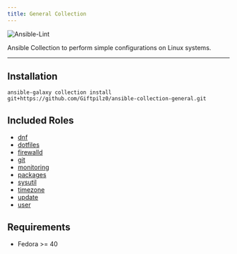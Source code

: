 ```yaml
---
title: General Collection
---
```


![Ansible-Lint](https://github.com/giftpilz0/ansible-collection-general/actions/workflows/ci.yml/badge.svg)

Ansible Collection to perform simple configurations on Linux systems.

______________________________________________________________________

## Installation

`ansible-galaxy collection install git+https://github.com/Giftpilz0/ansible-collection-general.git`

## Included Roles

- [dnf](dnf/)
- [dotfiles](dotfiles/)
- [firewalld](firewalld/)
- [git](git/)
- [monitoring](monitoring/)
- [packages](packages/)
- [sysutil](sysutil/)
- [timezone](timezone/)
- [update](update/)
- [user](user/)

## Requirements

- Fedora >= 40
